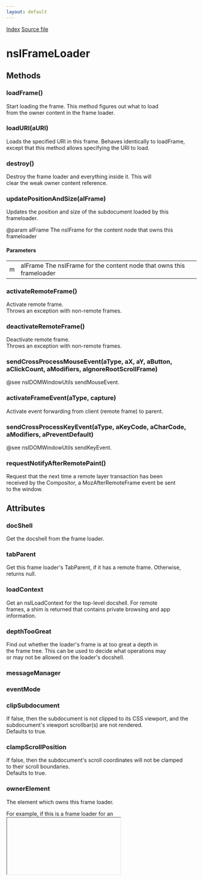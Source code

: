 ```yaml
---
layout: default
---
```

<div id='links'><a href="../index.html">Index</a>
<a href="http://dxr.mozilla.org/mozilla-central/source/dom/base/nsIFrameLoader.idl">Source file</a>
</div>

# nsIFrameLoader #

## Methods ##

### loadFrame() ###
  
Start loading the frame. This method figures out what to load  
from the owner content in the frame loader.  
  

### loadURI(aURI) ###
  
Loads the specified URI in this frame. Behaves identically to loadFrame,  
except that this method allows specifying the URI to load.  
  

### destroy() ###
  
Destroy the frame loader and everything inside it. This will  
clear the weak owner content reference.  
  

### updatePositionAndSize(aIFrame) ###
  
Updates the position and size of the subdocument loaded by this frameloader.  
  
 @param aIFrame The nsIFrame for the content node that owns this frameloader  
  

#### Parameters ####

<table>

<tr>
<td>m</td>
<td>aIFrame The nsIFrame for the content node that owns this frameloader  
</td>
</tr>

</table>

### activateRemoteFrame() ###
  
Activate remote frame.  
Throws an exception with non-remote frames.  
  

### deactivateRemoteFrame() ###
  
Deactivate remote frame.  
Throws an exception with non-remote frames.  
  

### sendCrossProcessMouseEvent(aType, aX, aY, aButton, aClickCount, aModifiers, aIgnoreRootScrollFrame) ###
  
@see nsIDOMWindowUtils sendMouseEvent.  
  

### activateFrameEvent(aType, capture) ###
  
Activate event forwarding from client (remote frame) to parent.  
  

### sendCrossProcessKeyEvent(aType, aKeyCode, aCharCode, aModifiers, aPreventDefault) ###
  
@see nsIDOMWindowUtils sendKeyEvent.  
  

### requestNotifyAfterRemotePaint() ###
  
Request that the next time a remote layer transaction has been  
received by the Compositor, a MozAfterRemoteFrame event be sent  
to the window.  
  

## Attributes ##

### docShell ###
  
Get the docshell from the frame loader.  
  

### tabParent ###
  
Get this frame loader's TabParent, if it has a remote frame.  Otherwise,  
returns null.  
  

### loadContext ###
  
Get an nsILoadContext for the top-level docshell. For remote  
frames, a shim is returned that contains private browsing and app  
information.  
  

### depthTooGreat ###
  
Find out whether the loader's frame is at too great a depth in  
the frame tree.  This can be used to decide what operations may  
or may not be allowed on the loader's docshell.  
  

### messageManager ###

### eventMode ###

### clipSubdocument ###
  
If false, then the subdocument is not clipped to its CSS viewport, and the  
subdocument's viewport scrollbar(s) are not rendered.  
Defaults to true.  
  

### clampScrollPosition ###
  
If false, then the subdocument's scroll coordinates will not be clamped  
to their scroll boundaries.  
Defaults to true.  
  

### ownerElement ###
  
The element which owns this frame loader.  
  
For example, if this is a frame loader for an <iframe>, this attribute  
returns the iframe element.  
  

### childID ###
  
Cached childID of the ContentParent owning the TabParent in this frame  
loader. This can be used to obtain the childID after the TabParent died.  
  

### visible ###
  
Get or set this frame loader's visibility.  
  
The notion of "visibility" here is separate from the notion of a  
window/docshell's visibility.  This field is mostly here so that we can  
have a notion of visibility in the parent process when frames are OOP.  
  

### ownerIsBrowserOrAppFrame ###
  
Find out whether the owner content really is a browser or app frame  
Especially, a widget frame is regarded as an app frame.  
  

### ownerIsWidget ###
  
Find out whether the owner content really is a widget. If this attribute  
returns true, |ownerIsBrowserOrAppFrame| must return true.  
  

## Constants ##

### EVENT_MODE_NORMAL_DISPATCH ###
  
The default event mode automatically forwards the events  
handled in EventStateManager::HandleCrossProcessEvent to  
the child content process when these events are targeted to  
the remote browser element.  
  
Used primarly for input events (mouse, keyboard)  
  

### EVENT_MODE_DONT_FORWARD_TO_CHILD ###
  
With this event mode, it's the application's responsability to   
convert and forward events to the content process  
  
